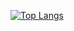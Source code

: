 [![Top Langs](https://github-readme-stats.vercel.app/api/top-langs/?username=Grey-A&layout=compact)](https://github.com/Grey-A/github-readme-stats)
